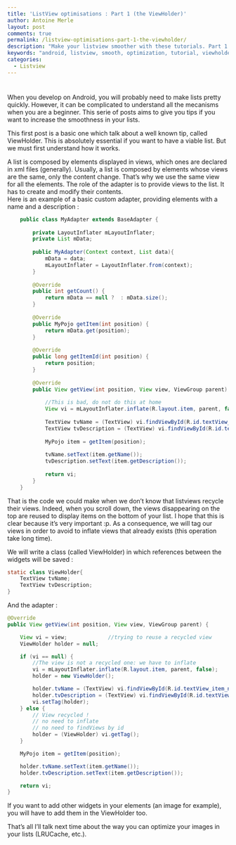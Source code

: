```yaml
---
title: 'ListView optimisations : Part 1 (the ViewHolder)'
author: Antoine Merle
layout: post
comments: true
permalink: /listview-optimisations-part-1-the-viewholder/
description: "Make your listview smoother with these tutorials. Part 1: ViewHolder"
keywords: "android, listview, smooth, optimization, tutorial, viewholder, getview"
categories:
  - Listview
---
```

# 

When you develop on Android, you will probably need to make lists pretty quickly. However, it can be complicated to understand all the mecanisms when you are a beginner. This serie of posts aims to give you tips if you want to increase the smoothness in your lists.

This first post is a basic one which talk about a well known tip, called ViewHolder. <!-- more -->This is absolutely essential if you want to have a viable list. But we must first understand how it works.

A list is composed by elements displayed in views, which ones are declared in xml files (generally). Usually, a list is composed by elements whose views are the same, only the content change. That’s why we use the same view for all the elements. The role of the adapter is to provide views to the list. It has to create and modify their contents.  
Here is an example of a basic custom adapter, providing elements with a name and a description :

```java
    public class MyAdapter extends BaseAdapter {
     
        private LayoutInflater mLayoutInflater;
        private List mData;
     
        public MyAdapter(Context context, List data){
            mData = data;
            mLayoutInflater = LayoutInflater.from(context);
        }
     
        @Override
        public int getCount() {
            return mData == null ?  : mData.size();
        }
     
        @Override
        public MyPojo getItem(int position) {
            return mData.get(position);
        }
     
        @Override
        public long getItemId(int position) {
            return position;
        }
     
        @Override
        public View getView(int position, View view, ViewGroup parent) {
     
            //This is bad, do not do this at home
            View vi = mLayoutInflater.inflate(R.layout.item, parent, false);
     
            TextView tvName = (TextView) vi.findViewById(R.id.textView_item_name);
            TextView tvDescription = (TextView) vi.findViewById(R.id.textView_item_description);
     
            MyPojo item = getItem(position);
     
            tvName.setText(item.getName());
            tvDescription.setText(item.getDescription());
     
            return vi;
        }
    }
```

That is the code we could make when we don’t know that listviews recycle their views. Indeed, when you scroll down, the views disappearing on the top are reused to display items on the bottom of your list. I hope that this is clear because it’s very important :p. As a consequence, we will tag our views in order to avoid to inflate views that already exists (this operation take long time).



We will write a class (called ViewHolder) in which references between the widgets will be saved :

```java
static class ViewHolder{
    TextView tvName;
    TextView tvDescription;
}
```
And the adapter :

```java
@Override
public View getView(int position, View view, ViewGroup parent) {

	View vi = view;             //trying to reuse a recycled view
	ViewHolder holder = null;

	if (vi == null) {
		//The view is not a recycled one: we have to inflate
		vi = mLayoutInflater.inflate(R.layout.item, parent, false);
		holder = new ViewHolder();

		holder.tvName = (TextView) vi.findViewById(R.id.textView_item_name);
		holder.tvDescription = (TextView) vi.findViewById(R.id.textView_item_description);
		vi.setTag(holder);
	} else {
		// View recycled !
		// no need to inflate
		// no need to findViews by id
		holder = (ViewHolder) vi.getTag();
	}

	MyPojo item = getItem(position);

	holder.tvName.setText(item.getName());
	holder.tvDescription.setText(item.getDescription());

	return vi;
}
```
If you want to add other widgets in your elements (an image for example), you will have to add them in the ViewHolder too.

That’s all I’ll talk next time about the way you can optimize your images in your lists (LRUCache, etc.).
